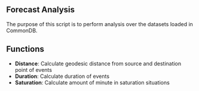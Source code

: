 Forecast Analysis
------------------
The purpose of this script is to perform analysis over the datasets loaded in CommonDB.


Functions
----------
* **Distance**: Calculate geodesic distance from source and destination point of events
* **Duration**: Calculate duration of events
* **Saturation**: Calculate amount of minute in saturation situations
